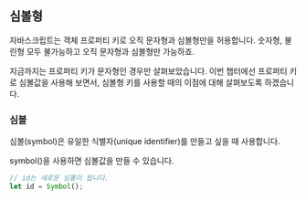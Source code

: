 ## 심볼형
자바스크립트는 객체 프로퍼티 키로 오직 문자형과 심볼형만을 허용합니다. 숫자형, 불린형 모두 불가능하고 오직 문자형과 심볼형만 가능하죠.   

지금까지는 프로퍼티 키가 문자형인 경우만 살펴보았습니다. 이번 챕터에선 프로퍼티 키로 심볼값을 사용해 보면서, 심볼형 키를 사용할 때의 이점에 대해 살펴보도록 하겠습니다.   

### 심볼
심볼(symbol)은 유일한 식별자(unique identifier)를 만들고 싶을 때 사용합니다.   

symbol()을 사용하면 심볼값을 만들 수 있습니다.   
```js
// id는 새로운 심볼이 됩니다.
let id = Symbol();
```
